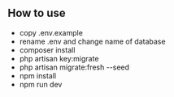 ## How to use

* copy .env.example
* rename .env and change name of database
* composer install
* php artisan key:migrate
* php artisan migrate:fresh --seed
* npm install
* npm run dev
